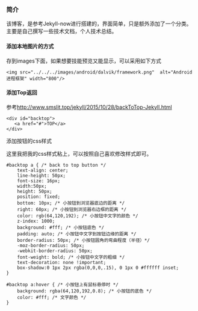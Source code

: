 ### 简介
  
  该博客，是参考Jekyll-now进行搭建的，界面简单，只是额外添加了一个分类。主要是自己撰写一些技术文档，个人技术总结。
  
#### 添加本地图片的方式
  存到images下面，如果想要技能预览又能显示，可以采用如下方式
  ```
  <img src="../../../images/android/dalvik/framework.png"  alt="Android进程框架" width="800"/>

```
#### 添加Top返回

参考<http://www.smslit.top/jekyll/2015/10/28/backToTop-Jekyll.html>
```
<div id="backtop">
   <a href="#">TOP</a>
</div> 
```
 添加按钮的css样式

这里我把我的css样式粘上，可以按照自己喜欢修改样式即可。
```
#backtop a { /* back to top button */
    text-align: center;
    line-height: 50px;
    font-size: 16px;
    width:50px;
    height: 50px;
    position: fixed;
    bottom: 10px; /* 小按钮到浏览器底边的距离 */
    right: 60px; /* 小按钮到浏览器右边框的距离 */
    color: rgb(64,120,192); /* 小按钮中文字的颜色 */
    z-index: 1000;
    background: #fff; /* 小按钮底色 */
    padding: auto; /* 小按钮中文字到按钮边缘的距离 */
    border-radius: 50px; /* 小按钮圆角的弯曲程度（半径）*/
    -moz-border-radius: 50px;
    -webkit-border-radius: 50px;
    font-weight: bold; /* 小按钮中文字的粗细 */
    text-decoration: none !important;
    box-shadow:0 1px 2px rgba(0,0,0,.15), 0 1px 0 #ffffff inset;
}

#backtop a:hover { /* 小按钮上有鼠标悬停时 */
    background: rgba(64,120,192,0.8); /* 小按钮的底色 */
    color: #fff; /* 文字颜色 */
}
```

